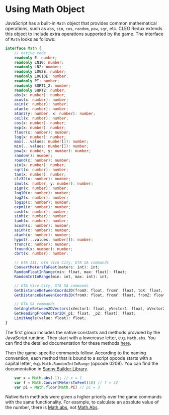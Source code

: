 # Using Math Object

JavaScript has a built-in `Math` object that provides common mathematical operations, such as `abs`, `sin`, `cos`, `random`, `pow`, `sqr`, etc. CLEO Redux extends this object to include extra operations supported by the game. The interface of `Math` looks as follows:

```ts
interface Math {
    // native code
    readonly E: number;
    readonly LN10: number;
    readonly LN2: number;
    readonly LOG2E: number;
    readonly LOG10E: number;
    readonly PI: number;
    readonly SQRT1_2: number;
    readonly SQRT2: number;
    abs(x: number): number;
    acos(x: number): number;
    asin(x: number): number;
    atan(x: number): number;
    atan2(y: number, x: number): number;
    ceil(x: number): number;
    cos(x: number): number;
    exp(x: number): number;
    floor(x: number): number;
    log(x: number): number;
    max(...values: number[]): number;
    min(...values: number[]): number;
    pow(x: number, y: number): number;
    random(): number;
    round(x: number): number;
    sin(x: number): number;
    sqrt(x: number): number;
    tan(x: number): number;
    clz32(x: number): number;
    imul(x: number, y: number): number;
    sign(x: number): number;
    log10(x: number): number;
    log2(x: number): number;
    log1p(x: number): number;
    expm1(x: number): number;
    cosh(x: number): number;
    sinh(x: number): number;
    tanh(x: number): number;
    acosh(x: number): number;
    asinh(x: number): number;
    atanh(x: number): number;
    hypot(...values: number[]): number;
    trunc(x: number): number;
    fround(x: number): number;
    cbrt(x: number): number;

    // GTA III, GTA Vice City, GTA SA commands
    ConvertMetersToFeet(meters: int): int;
    RandomFloatInRange(min: float, max: float): float;
    RandomIntInRange(min: int, max: int): int;

    // GTA Vice City, GTA SA commands
    GetDistanceBetweenCoords2D(fromX: float, fromY: float, toX: float, toZ: float): float;
    GetDistanceBetweenCoords3D(fromX: float, fromY: float, fromZ: float, toX: float, toY: float, toZ: float): float;

    // GTA SA commands
    GetAngleBetween2DVectors(xVector1: float, yVector1: float, xVector2: float, yVector2: float): float;
    GetHeadingFromVector2D(_p1: float, _p2: float): float;
    LimitAngle(value: float): float;
}
```

The first group includes the native constants and methods provided by the JavaScript runtime. They start with a lowercase letter, e.g. `Math.abs`. You can find the detailed documentation for these methods [here](https://developer.mozilla.org/en-US/docs/Web/JavaScript/Reference/Global_Objects/Math).

Then the game-specific commands follow. According to the naming convention, each method that is bound to a script opcode starts with a capital letter, e.g. `Math.RandomIntInRange` (opcode 0209). You can find the documentation in [Sanny Builder Library](https://library.sannybuilder.com/).


```js
    var x = Math.abs(-1); // x = 1
    var f = Math.ConvertMetersToFeet(10) // f = 32
    var pi = Math.floor(Math.PI) // pi = 3
```


Native `Math` methods were given a higher priority over the game commands with the same functionality. For example, to calculate an absolute value of the number, there is [Math.abs](https://developer.mozilla.org/en-US/docs/Web/JavaScript/Reference/Global_Objects/Math/abs), not [Math.Abs](https://library.sannybuilder.com/#/gta3?q=%22abs%22).